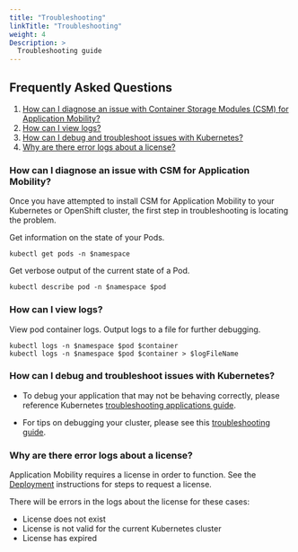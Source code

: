 ```yaml
---
title: "Troubleshooting"
linkTitle: "Troubleshooting"
weight: 4
Description: >
  Troubleshooting guide
---
```


## Frequently Asked Questions
1. [How can I diagnose an issue with Container Storage Modules (CSM) for Application Mobility?](#how-can-i-diagnose-an-issue-with-csm-for-observability)
2. [How can I view logs?](#how-can-i-view-logs)
3. [How can I debug and troubleshoot issues with Kubernetes?](#how-can-i-debug-and-troubleshoot-issues-with-kubernetes)
4. [Why are there error logs about a license?](#why-are-there-error-logs-about-a-license)

### How can I diagnose an issue with CSM for Application Mobility?

Once you have attempted to install CSM for Application Mobility to your Kubernetes or OpenShift cluster, the first step in troubleshooting is locating the problem. 

Get information on the state of your Pods.
```console
kubectl get pods -n $namespace 
```
Get verbose output of the current state of a Pod.
```console
kubectl describe pod -n $namespace $pod
```
### How can I view logs?

View pod container logs. Output logs to a file for further debugging.
```console
kubectl logs -n $namespace $pod $container
kubectl logs -n $namespace $pod $container > $logFileName
```

### How can I debug and troubleshoot issues with Kubernetes?

* To debug your application that may not be behaving correctly, please reference Kubernetes [troubleshooting applications guide](https://kubernetes.io/docs/tasks/debug-application-cluster/debug-application/). 

* For tips on debugging your cluster, please see this [troubleshooting guide](https://kubernetes.io/docs/tasks/debug-application-cluster/debug-cluster/).

### Why are there error logs about a license?

Application Mobility requires a license in order to function. See the [Deployment](../deployment) instructions for steps to request a license.

There will be errors in the logs about the license for these cases:
- License does not exist
- License is not valid for the current Kubernetes cluster
- License has expired